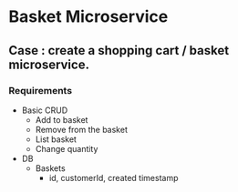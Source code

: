 # Basket Microservice

## Case : create a shopping cart / basket microservice.

### Requirements
- Basic CRUD
    - Add to basket
    - Remove from the basket
    - List basket
    - Change quantity
- DB
  - Baskets
    - id, customerId, created timestamp